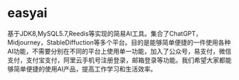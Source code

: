 # easyai
基于JDK8,MySQL5.7,Reedis等实现的简易AI工具。集合了ChatGPT，Midjourney，StableDiffuction等多个平台。目的是能够简单便捷的一件使用各种AI功能，不需要分别在不同的平台上使用单一功能，加入了公众号，易支付，微信支付，支付宝支付，阿里云手机号注册登录，邮箱登录等功能。我们希望大家都能够简单便捷的使用AI产品，提高工作学习和生活效率。
